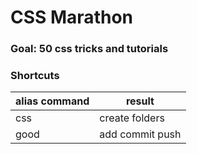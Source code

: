 # CSS Marathon

### Goal: 50 css tricks and tutorials

### Shortcuts
 |alias command|result|
 | -- | -- |
 |css | create folders |
 |good|add commit push|
